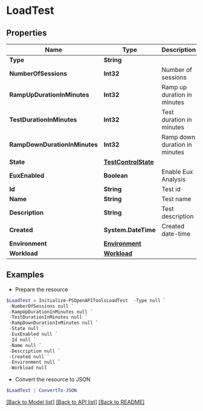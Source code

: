 # LoadTest
## Properties

Name | Type | Description | Notes
------------ | ------------- | ------------- | -------------
**Type** | **String** |  | 
**NumberOfSessions** | **Int32** | Number of sessions | [optional] 
**RampUpDurationInMinutes** | **Int32** | Ramp up duration in minutes | [optional] 
**TestDurationInMinutes** | **Int32** | Test duration in minutes | [optional] 
**RampDownDurationInMinutes** | **Int32** | Ramp down duration in minutes | [optional] 
**State** | [**TestControlState**](TestControlState.md) |  | [optional] 
**EuxEnabled** | **Boolean** | Enable Eux Analysis | [optional] 
**Id** | **String** | Test id | [optional] 
**Name** | **String** | Test name | [optional] 
**Description** | **String** | Test description | [optional] 
**Created** | **System.DateTime** | Created date-time | [optional] 
**Environment** | [**Environment**](Environment.md) |  | [optional] 
**Workload** | [**Workload**](Workload.md) |  | [optional] 

## Examples

- Prepare the resource
```powershell
$LoadTest = Initialize-PSOpenAPIToolsLoadTest  -Type null `
 -NumberOfSessions null `
 -RampUpDurationInMinutes null `
 -TestDurationInMinutes null `
 -RampDownDurationInMinutes null `
 -State null `
 -EuxEnabled null `
 -Id null `
 -Name null `
 -Description null `
 -Created null `
 -Environment null `
 -Workload null
```

- Convert the resource to JSON
```powershell
$LoadTest | ConvertTo-JSON
```

[[Back to Model list]](../README.md#documentation-for-models) [[Back to API list]](../README.md#documentation-for-api-endpoints) [[Back to README]](../README.md)

